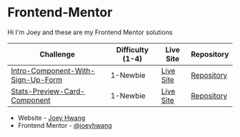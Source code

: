 # Frontend-Mentor

Hi I'm Joey and these are my Frontend Mentor solutions

| Challenge  | Difficulty (1-4) |Live Site | Repository |
| ------------- | ------------- | ------------- | ------------- |
| [Intro-Component-With-Sign-Up-Form](https://www.frontendmentor.io/solutions/html-css-javascript-WG814HIGh) | 1-Newbie  | [Live Site](https://joeyhwang-stats-preview-card-component.netlify.app/) | [Repository](https://github.com/joeyhwang/Frontend-Mentor/tree/main/stats-preview-card-component-main) |
| [Stats-Preview-Card-Component](https://www.frontendmentor.io/solutions/html-css-ILIiWA9XM) | 1-Newbie  | [Live Site](https://joey-hwang-intro-component-with-signup-form.netlify.app/) | [Repository](https://github.com/joeyhwang/Frontend-Mentor/tree/main/intro-component-with-signup-form-master) |


- Website - [Joey Hwang](https://joeyhwang.github.io/portfolio/)
- Frontend Mentor - [@joeyhwang](https://www.frontendmentor.io/profile/joeyhwang)
